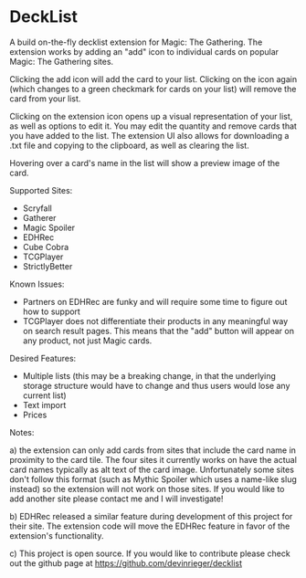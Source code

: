 # DeckList

A build on-the-fly decklist extension for Magic: The Gathering. The extension works by adding an "add" icon to individual cards on popular Magic: The Gathering sites.

Clicking the add icon will add the card to your list. Clicking on the icon again (which changes to a green checkmark for cards on your list) will remove the card from your list.

Clicking on the extension icon opens up a visual representation of your list, as well as options to edit it. You may edit the quantity and remove cards that you have added to the list. The extension UI also allows for downloading a .txt file and copying to the clipboard, as well as clearing the list.

Hovering over a card's name in the list will show a preview image of the card.

Supported Sites:
- Scryfall
- Gatherer
- Magic Spoiler
- EDHRec
- Cube Cobra
- TCGPlayer
- StrictlyBetter

Known Issues:
- Partners on EDHRec are funky and will require some time to figure out how to support
- TCGPlayer does not differentiate their products in any meaningful way on search result pages. This means that the "add" button will appear on any product, not just Magic cards.

Desired Features:
- Multiple lists (this may be a breaking change, in that the underlying storage structure would have to change and thus users would lose any current list)
- Text import
- Prices

Notes:

a) the extension can only add cards from sites that include the card name in proximity to the card tile. The four sites it currently works on have the actual card names typically as alt text of the card image. Unfortunately some sites don't follow this format (such as Mythic Spoiler which uses a name-like slug instead) so the extension will not work on those sites. If you would like to add another site please contact me and I will investigate!

b) EDHRec released a similar feature during development of this project for their site. The extension code will move the EDHRec feature in favor of the extension's functionality.

c) This project is open source. If you would like to contribute please check out the github page at https://github.com/devinrieger/decklist
